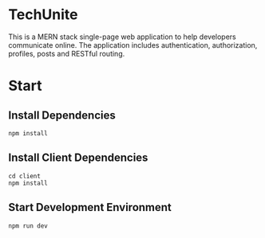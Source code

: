 # TechUnite

This is a MERN stack single-page web application to help developers communicate online. The application includes authentication, authorization, profiles, posts and RESTful routing.

# Start

## Install Dependencies

```
npm install

```

## Install Client Dependencies

```
cd client
npm install

```

## Start Development Environment

```
npm run dev

```


